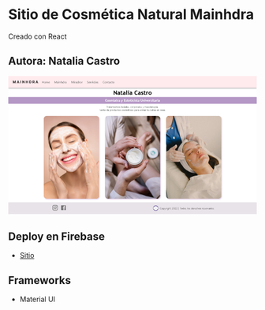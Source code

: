 # Sitio de Cosmética Natural Mainhdra

Creado con React

## Autora: Natalia Castro

![](https://github.com/NatiCastro/mainhdra-cosmetica/blob/main/src/Images/screenshot-sitio.png)

## Deploy en Firebase

- [Sitio](https://tienda-mainhdra.web.app/)

## Frameworks

- Material UI

